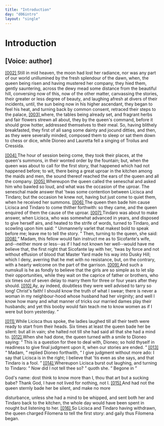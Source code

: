 ```yaml
---
title: "Introduction"
day: "d06intro"
layout: "single"
---
```

<div id="d06intro" type="introduction" who="author">
 <h1>
  Introduction
 </h1>
 <p>
  <h2>
   [Voice: author]
  </h2>
 </p>
 <p>
  <a href="{{ site.baseurl }}itDecameron/d06intro#p06980002">
   [002]
  </a>
  Still
  in mid heaven, the moon had lost her radiance, nor was any
part of our world unillumined by the fresh splendour of the dawn, when, the queen being
risen and having mustered her company, they hied them, gently sauntering, across the dewy
mead some distance from the beautiful hill, conversing now of this, now of the other
matter, canvassing the stories, their greater or less degree of beauty, and laughing
afresh at divers of their incidents, until, the sun being now in his higher ascendant,
they began to feel his heat, and turning back by common consent, retraced their steps to
the palace,
  <a href="{{ site.baseurl }}itDecameron/d06intro#p06980003">
   [003]
  </a>
  where, the tables being already set, and fragrant herbs and fair
flowers
strewn all about, they by the queen's command, before it should grow hotter, addressed
themselves to their meal. So, having blithely
breakfasted, they first of all sang some dainty and jocund ditties, and
then, as they were severally minded, composed them to sleep or sat them down to chess or
dice, while Dioneo and Lauretta fell a singing of Troilus and Cressida.
 </p>
 <p>
  <a href="{{ site.baseurl }}itDecameron/d06intro#p06980004">
   [004]
  </a>
  The hour of session being come, they took their places, at the queen's summons, in
their wonted order by the fountain; but, when the queen was about to call for the first
story, that happened which had not happened before; to wit, there being a great uproar in
the
kitchen among the maids and men, the sound thereof reached the ears of the queen and all
the company.
  <a href="{{ site.baseurl }}itDecameron/d06intro#p06980005">
   [005]
  </a>
  Whereupon the queen called the seneschal and asked him who bawled
so loud, and what was the occasion of the uproar. The seneschal made answer that
  'twas some contention between Licisca and Tindaro; but the occasion he knew not,
having but just come to quiet them, when he received her summons.
  <a href="{{ site.baseurl }}itDecameron/d06intro#p06980006">
   [006]
  </a>
  The queen
then bade him cause Licisca and Tindaro to come thither forthwith: so they came, and the
queen enquired of them the cause of the uproar.
  <a href="{{ site.baseurl }}itDecameron/d06intro#p06980007">
   [007]
  </a>
  Tindaro was about to make
answer, when Licisca, who was somewhat advanced in years, and disposed to give herself
airs, and heated to the strife of words, turned to Tindaro,
and scowling upon him said:
  <q direct="unspecified">
   Unmannerly varlet that makest bold to speak before me;
leave me to tell the story.
  </q>
  Then, turning to the queen, she said:
  <a href="{{ site.baseurl }}itDecameron/d06intro#p06980008">
   [008]
  </a>
  <q direct="unspecified">
   Madam, this
fellow would fain instruct me as to Sicofante's wife, and--neither more or less--as if I
had not known her well--would have me believe that, the first night that Sicofante lay
with her, 'twas by force and not without effusion of blood that Master Yard made his way
into Dusky Hill; which I deny, averring that he met with no resistance, but, on the
contrary, with a hearty welcome on the part of the garrison.
   <a href="{{ site.baseurl }}itDecameron/d06intro#p06980009">
    [009]
   </a>
   And such a
numskull is he as fondly to believe that the girls are so simple as to let slip their
opportunities, while they wait on the caprice of father or brothers, who six times out of
	seven delay to marry them for three or four years after they should.
   <a href="{{ site.baseurl }}itDecameron/d06intro#p06980010">
    [010]
   </a>
   Ay, ay indeed,
doubtless they were well advised to tarry so long! Christ's faith! I should know the truth
of what I swear; there is never a woman in my neighbour-hood whose husband had her
virginity; and well I know how many and what manner of tricks our married dames play their
husbands; and yet this booby would fain teach me to know women as if I were but born
yesterday.
  </q>
 </p>
 <p>
  <a href="{{ site.baseurl }}itDecameron/d06intro#p06980011">
   [011]
  </a>
  While Licisca thus spoke, the ladies laughed till all their teeth were ready to start
from their heads. Six times at least the queen bade her be silent: but all in vain; she
      halted not till she had said all that she had a mind to.
  <a href="{{ site.baseurl }}itDecameron/d06intro#p06980012">
   [012]
  </a>
  When she had done, the queen
turned with a smile to Dioneo saying:
  <q direct="unspecified">
   This is a question for thee to deal with, Dioneo;
so hold thyself in readiness to give final judgment upon it, when our stories are
ended.
  </q>
  <a href="{{ site.baseurl }}itDecameron/d06intro#p06980013">
   [013]
  </a>
  <q direct="unspecified">
   Madam,
  </q>
  replied Dioneo forthwith,
  <q direct="unspecified">
   I give judgment without
more ado: I say that Licisca is in the right; I believe that 'tis even as she says, and
that Tindaro is a fool.
  </q>
  <a href="{{ site.baseurl }}itDecameron/d06intro#p06980014">
   [014]
  </a>
  Whereupon Licisca burst out laughing, and turning
to Tindaro:
  <q direct="unspecified">
   Now did I not tell thee so?
  </q>
  quoth she.
  <q direct="unspecified">
   Begone in

God's name: dost think to know more than I, thou that art but a
   sucking babe?
Thank God, I have not lived for nothing, not I.
  </q>
  <a href="{{ site.baseurl }}itDecameron/d06intro#p06980015">
   [015]
  </a>
  And had not the queen sternly bade her be silent, and make no more

disturbance, unless she had a mind to be whipped, and sent both her and Tindaro back to
the kitchen, the whole day would have been spent in nought but listening to
her.
  <a href="{{ site.baseurl }}itDecameron/d06intro#p06980016">
   [016]
  </a>
  So Licisca and Tindaro having withdrawn, the queen charged Filomena to
tell the first story: and gaily thus Filomena began.
 </p>
</div>
